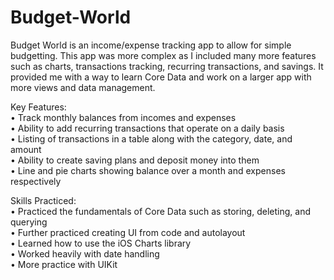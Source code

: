 # Budget-World

Budget World is an income/expense tracking app to allow for simple budgetting. This app was more complex as I included many more features
such as charts, transactions tracking, recurring transactions, and savings. It provided me with a way to learn Core Data and work
on a larger app with more views and data management.  

Key Features:  
• Track monthly balances from incomes and expenses  
• Ability to add recurring transactions that operate on a daily basis  
• Listing of transactions in a table along with the category, date, and amount  
• Ability to create saving plans and deposit money into them  
• Line and pie charts showing balance over a month and expenses respectively  

Skills Practiced:  
• Practiced the fundamentals of Core Data such as storing, deleting, and querying  
• Further practiced creating UI from code and autolayout  
• Learned how to use the iOS Charts library  
• Worked heavily with date handling  
• More practice with UIKit  
